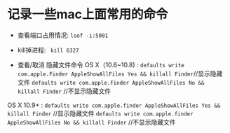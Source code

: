 # 记录一些mac上面常用的命令

- 查看端口占用情况: ``lsof -i:5001``
- kill掉进程: `` kill 6327``

- 查看/取消 隐藏文件命令
OS X（10.6~10.8) :
``defaults write com.apple.Finder AppleShowAllFiles Yes && killall Finder``//显示隐藏文件
``defaults write com.apple.Finder AppleShowAllFiles No && killall Finder`` //不显示隐藏文件

OS X 10.9+ :
``defaults write com.apple.finder AppleShowAllFiles Yes && killall Finder`` //显示隐藏文件
``defaults write com.apple.finder AppleShowAllFiles No && killall Finder`` //不显示隐藏文件